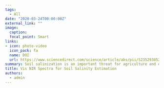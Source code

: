 ```yaml
---
tags:
  - All
date: "2020-03-24T00:00:00Z"
external_link: ""
image:
  caption: 
  focal_point: Smart
links:
- icon: photo-video
  icon_pack: fa
  name: DOI
  url: https://www.sciencedirect.com/science/article/abs/pii/S2352938520302366?via%3Dihub
summary: Soil salinization is an important threat for agriculture and environment in the eastern coast of Urmia hyper saline Lake. Predicting soil salinization requires rapid and low-cost measurement tools of soil salinity. It is hypothesized that remote sensing and visible near-infrared spectroscopy may offer a feasible method for that purpose. 
title: Vis NIR Spectra for Soil Salinity Estimation
authors: 
  - admin
---
```

